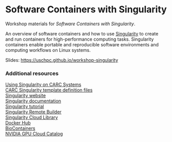 # Software Containers with Singularity

Workshop materials for *Software Containers with Singularity*.

An overview of software containers and how to use [Singularity](https://sylabs.io/singularity/) to create and run containers for high-performance computing tasks. Singularity containers enable portable and reproducible software environments and computing workflows on Linux systems.

Slides: https://uschpc.github.io/workshop-singularity

### Additional resources

[Using Singularity on CARC Systems](https://carc.usc.edu/user-information/user-guides/software-and-programming/singularity)  
[CARC Singularity template definition files](https://github.com/uschpc/singularity)  
[Singularity website](https://sylabs.io/singularity/)  
[Singularity documentation](https://sylabs.io/guides/latest/user-guide/)  
[Singularity tutorial](https://singularity-tutorial.github.io/)  
[Singularity Remote Builder](https://cloud.sylabs.io/builder)  
[Singularity Cloud Library](https://cloud.sylabs.io/library)  
[Docker Hub](https://hub.docker.com/)  
[BioContainers](https://biocontainers.pro)  
[NVIDIA GPU Cloud Catalog](https://ngc.nvidia.com/catalog)
